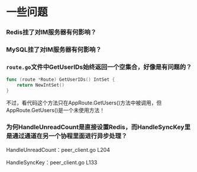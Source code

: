 # 一些问题

### Redis挂了对IM服务器有何影响？

### MySQL挂了对IM服务器有何影响？

### `route.go`文件中GetUserIDs始终返回一个空集合，好像是有问题的？

```go
func (route *Route) GetUserIDs() IntSet {
	return NewIntSet()
}
```

不过，看代码这个方法只在AppRoute.GetUsers()方法中被调用，但AppRoute.GetUsers()是一个未使用方法！

### 为何HandleUnreadCount是直接设置Redis，而HandleSyncKey里是通过通道在另一个协程里面进行异步处理？

HandleUnreadCount：peer_client.go L204

HandleSyncKey：peer_client.go L133